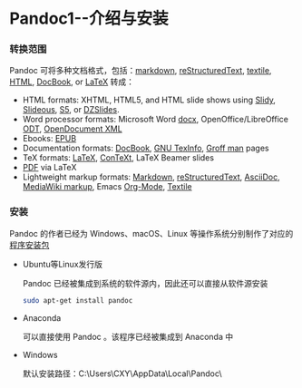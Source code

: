 # Pandoc1--介绍与安装

### 转换范围

Pandoc 可将多种文档格式，包括：[markdown](http://www.oschina.net/p/markdown), [reStructuredText](http://docutils.sourceforge.net/docs/ref/rst/introduction.html), [textile](http://redcloth.org/textile), [HTML](http://www.w3.org/TR/html40/), [DocBook](http://www.oschina.net/p/docbook), or [LaTeX](http://www.oschina.net/p/latex) 转成：

- HTML formats: XHTML, HTML5, and HTML slide shows using [Slidy](http://www.w3.org/Talks/Tools/Slidy), [Slideous](http://goessner.net/articles/slideous/), [S5](http://meyerweb.com/eric/tools/s5/), or [DZSlides](http://paulrouget.com/dzslides/).
- Word processor formats: Microsoft Word [docx](http://www.microsoft.com/interop/openup/openxml/default.aspx), OpenOffice/LibreOffice [ODT](http://en.wikipedia.org/wiki/OpenDocument), [OpenDocument XML](http://opendocument.xml.org/)
- Ebooks: [EPUB](http://www.oschina.net/p/epub)
- Documentation formats: [DocBook](http://www.docbook.org/), [GNU TexInfo](http://www.gnu.org/software/texinfo/), [Groff man](http://www.gnu.org/software/groff/groff.html) pages
- TeX formats: [LaTeX](http://www.latex-project.org/), [ConTeXt](http://www.pragma-ade.nl/), LaTeX Beamer slides
- [PDF](http://en.wikipedia.org/wiki/Portable_Document_Format) via LaTeX
- Lightweight markup formats: [Markdown](http://daringfireball.net/projects/markdown/), [reStructuredText](http://docutils.sourceforge.net/docs/ref/rst/introduction.html), [AsciiDoc](http://www.methods.co.nz/asciidoc/), [MediaWiki markup](http://www.mediawiki.org/wiki/Help:Formatting), Emacs [Org-Mode](http://orgmode.org/), [Textile](http://redcloth.org/textile)

### 安装

Pandoc 的作者已经为 Windows、macOS、Linux 等操作系统分别制作了对应的[程序安装包](http://pandoc.org/installing.html)

+ Ubuntu等Linux发行版

  Pandoc 已经被集成到系统的软件源内，因此还可以直接从软件源安装

  ```bash
  sudo apt-get install pandoc
  ```

+ Anaconda

  可以直接使用 Pandoc 。该程序已经被集成到 Anaconda 中

+ Windows

  默认安装路径：C:\Users\CXY\AppData\Local\Pandoc\



